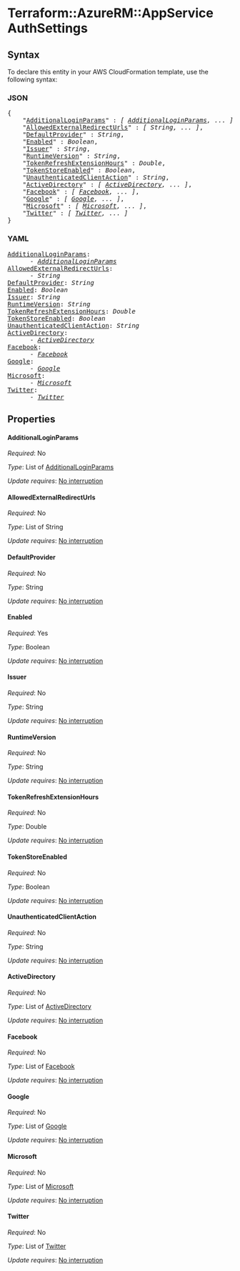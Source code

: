 # Terraform::AzureRM::AppService AuthSettings

## Syntax

To declare this entity in your AWS CloudFormation template, use the following syntax:

### JSON

<pre>
{
    "<a href="#additionalloginparams" title="AdditionalLoginParams">AdditionalLoginParams</a>" : <i>[ <a href="authsettings-additionalloginparams.md">AdditionalLoginParams</a>, ... ]</i>,
    "<a href="#allowedexternalredirecturls" title="AllowedExternalRedirectUrls">AllowedExternalRedirectUrls</a>" : <i>[ String, ... ]</i>,
    "<a href="#defaultprovider" title="DefaultProvider">DefaultProvider</a>" : <i>String</i>,
    "<a href="#enabled" title="Enabled">Enabled</a>" : <i>Boolean</i>,
    "<a href="#issuer" title="Issuer">Issuer</a>" : <i>String</i>,
    "<a href="#runtimeversion" title="RuntimeVersion">RuntimeVersion</a>" : <i>String</i>,
    "<a href="#tokenrefreshextensionhours" title="TokenRefreshExtensionHours">TokenRefreshExtensionHours</a>" : <i>Double</i>,
    "<a href="#tokenstoreenabled" title="TokenStoreEnabled">TokenStoreEnabled</a>" : <i>Boolean</i>,
    "<a href="#unauthenticatedclientaction" title="UnauthenticatedClientAction">UnauthenticatedClientAction</a>" : <i>String</i>,
    "<a href="#activedirectory" title="ActiveDirectory">ActiveDirectory</a>" : <i>[ <a href="authsettings-activedirectory.md">ActiveDirectory</a>, ... ]</i>,
    "<a href="#facebook" title="Facebook">Facebook</a>" : <i>[ <a href="authsettings-facebook.md">Facebook</a>, ... ]</i>,
    "<a href="#google" title="Google">Google</a>" : <i>[ <a href="authsettings-google.md">Google</a>, ... ]</i>,
    "<a href="#microsoft" title="Microsoft">Microsoft</a>" : <i>[ <a href="authsettings-microsoft.md">Microsoft</a>, ... ]</i>,
    "<a href="#twitter" title="Twitter">Twitter</a>" : <i>[ <a href="authsettings-twitter.md">Twitter</a>, ... ]</i>
}
</pre>

### YAML

<pre>
<a href="#additionalloginparams" title="AdditionalLoginParams">AdditionalLoginParams</a>: <i>
      - <a href="authsettings-additionalloginparams.md">AdditionalLoginParams</a></i>
<a href="#allowedexternalredirecturls" title="AllowedExternalRedirectUrls">AllowedExternalRedirectUrls</a>: <i>
      - String</i>
<a href="#defaultprovider" title="DefaultProvider">DefaultProvider</a>: <i>String</i>
<a href="#enabled" title="Enabled">Enabled</a>: <i>Boolean</i>
<a href="#issuer" title="Issuer">Issuer</a>: <i>String</i>
<a href="#runtimeversion" title="RuntimeVersion">RuntimeVersion</a>: <i>String</i>
<a href="#tokenrefreshextensionhours" title="TokenRefreshExtensionHours">TokenRefreshExtensionHours</a>: <i>Double</i>
<a href="#tokenstoreenabled" title="TokenStoreEnabled">TokenStoreEnabled</a>: <i>Boolean</i>
<a href="#unauthenticatedclientaction" title="UnauthenticatedClientAction">UnauthenticatedClientAction</a>: <i>String</i>
<a href="#activedirectory" title="ActiveDirectory">ActiveDirectory</a>: <i>
      - <a href="authsettings-activedirectory.md">ActiveDirectory</a></i>
<a href="#facebook" title="Facebook">Facebook</a>: <i>
      - <a href="authsettings-facebook.md">Facebook</a></i>
<a href="#google" title="Google">Google</a>: <i>
      - <a href="authsettings-google.md">Google</a></i>
<a href="#microsoft" title="Microsoft">Microsoft</a>: <i>
      - <a href="authsettings-microsoft.md">Microsoft</a></i>
<a href="#twitter" title="Twitter">Twitter</a>: <i>
      - <a href="authsettings-twitter.md">Twitter</a></i>
</pre>

## Properties

#### AdditionalLoginParams

_Required_: No

_Type_: List of <a href="authsettings-additionalloginparams.md">AdditionalLoginParams</a>

_Update requires_: [No interruption](https://docs.aws.amazon.com/AWSCloudFormation/latest/UserGuide/using-cfn-updating-stacks-update-behaviors.html#update-no-interrupt)

#### AllowedExternalRedirectUrls

_Required_: No

_Type_: List of String

_Update requires_: [No interruption](https://docs.aws.amazon.com/AWSCloudFormation/latest/UserGuide/using-cfn-updating-stacks-update-behaviors.html#update-no-interrupt)

#### DefaultProvider

_Required_: No

_Type_: String

_Update requires_: [No interruption](https://docs.aws.amazon.com/AWSCloudFormation/latest/UserGuide/using-cfn-updating-stacks-update-behaviors.html#update-no-interrupt)

#### Enabled

_Required_: Yes

_Type_: Boolean

_Update requires_: [No interruption](https://docs.aws.amazon.com/AWSCloudFormation/latest/UserGuide/using-cfn-updating-stacks-update-behaviors.html#update-no-interrupt)

#### Issuer

_Required_: No

_Type_: String

_Update requires_: [No interruption](https://docs.aws.amazon.com/AWSCloudFormation/latest/UserGuide/using-cfn-updating-stacks-update-behaviors.html#update-no-interrupt)

#### RuntimeVersion

_Required_: No

_Type_: String

_Update requires_: [No interruption](https://docs.aws.amazon.com/AWSCloudFormation/latest/UserGuide/using-cfn-updating-stacks-update-behaviors.html#update-no-interrupt)

#### TokenRefreshExtensionHours

_Required_: No

_Type_: Double

_Update requires_: [No interruption](https://docs.aws.amazon.com/AWSCloudFormation/latest/UserGuide/using-cfn-updating-stacks-update-behaviors.html#update-no-interrupt)

#### TokenStoreEnabled

_Required_: No

_Type_: Boolean

_Update requires_: [No interruption](https://docs.aws.amazon.com/AWSCloudFormation/latest/UserGuide/using-cfn-updating-stacks-update-behaviors.html#update-no-interrupt)

#### UnauthenticatedClientAction

_Required_: No

_Type_: String

_Update requires_: [No interruption](https://docs.aws.amazon.com/AWSCloudFormation/latest/UserGuide/using-cfn-updating-stacks-update-behaviors.html#update-no-interrupt)

#### ActiveDirectory

_Required_: No

_Type_: List of <a href="authsettings-activedirectory.md">ActiveDirectory</a>

_Update requires_: [No interruption](https://docs.aws.amazon.com/AWSCloudFormation/latest/UserGuide/using-cfn-updating-stacks-update-behaviors.html#update-no-interrupt)

#### Facebook

_Required_: No

_Type_: List of <a href="authsettings-facebook.md">Facebook</a>

_Update requires_: [No interruption](https://docs.aws.amazon.com/AWSCloudFormation/latest/UserGuide/using-cfn-updating-stacks-update-behaviors.html#update-no-interrupt)

#### Google

_Required_: No

_Type_: List of <a href="authsettings-google.md">Google</a>

_Update requires_: [No interruption](https://docs.aws.amazon.com/AWSCloudFormation/latest/UserGuide/using-cfn-updating-stacks-update-behaviors.html#update-no-interrupt)

#### Microsoft

_Required_: No

_Type_: List of <a href="authsettings-microsoft.md">Microsoft</a>

_Update requires_: [No interruption](https://docs.aws.amazon.com/AWSCloudFormation/latest/UserGuide/using-cfn-updating-stacks-update-behaviors.html#update-no-interrupt)

#### Twitter

_Required_: No

_Type_: List of <a href="authsettings-twitter.md">Twitter</a>

_Update requires_: [No interruption](https://docs.aws.amazon.com/AWSCloudFormation/latest/UserGuide/using-cfn-updating-stacks-update-behaviors.html#update-no-interrupt)


